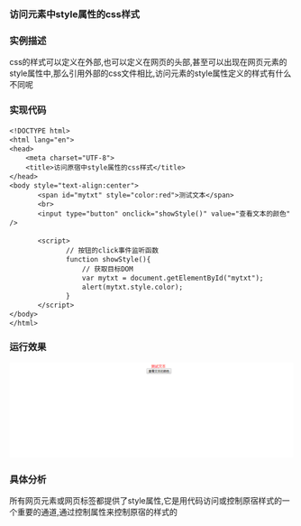 ### 访问元素中style属性的css样式

### 实例描述
css的样式可以定义在外部,也可以定义在网页的头部,甚至可以出现在网页元素的style属性中,那么引用外部的css文件相比,访问元素的style属性定义的样式有什么不同呢

### 实现代码
```
<!DOCTYPE html>
<html lang="en">
<head>
    <meta charset="UTF-8">
    <title>访问原宿中style属性的css样式</title>
</head>
<body style="text-align:center">
       <span id="mytxt" style="color:red">测试文本</span>
       <br>
       <input type="button" onclick="showStyle()" value="查看文本的颜色" />

       <script>
              // 按钮的click事件监听函数
              function showStyle(){
                  // 获取目标DOM
                  var mytxt = document.getElementById("mytxt");
                  alert(mytxt.style.color);
              }
       </script>
</body>
</html>
```
### 运行效果
![访问元素中style属性的css样式](img/访问元素中style属性的css样式.gif)

### 具体分析
所有网页元素或网页标签都提供了style属性,它是用代码访问或控制原宿样式的一个重要的通道,通过控制属性来控制原宿的样式的